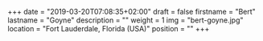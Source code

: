 +++
date = "2019-03-20T07:08:35+02:00"
draft = false
firstname = "Bert"
lastname = "Goyne"
description = ""
weight = 1
img = "bert-goyne.jpg"
location = "Fort Lauderdale, Florida (USA)"
position = ""
+++

